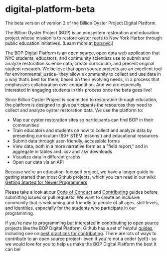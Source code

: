 # digital-platform-beta
The beta version of version 2 of the Billion Oyster Project Digital Platform.

The Billion Oyster Project (BOP) is an ecosystem restoration and education project whose mission is to restore oyster reefs to New York Harbor through public education initiatives.  (Learn more at [bop.nyc](https://bop.nyc).)

The BOP Digital Platform is an open source, open data web application that NYC students, educators, and community scientists use to submit and analyze restoration science data, create curriculum, and present original student research. We believe that open source projects are an excellent tool for environmental justice- they allow a community to collect and use data in a way that’s best for them, based on their evolving needs, in a process that emphasizes collaboration over competition. And we are especially interested in engaging students in this process once the beta goes live!  

Since Billion Oyster Project is committed to restoration through education, the platform is designed to give participants the resources they need to collect and analyze oyster restoration data.  We use the platform to:

- Map our oyster restoration sites so participants can find BOP in their communities
- Train educators and students on how to collect and analyze data by presenting curriculum (80+ STEM lessons!) and educational resources
- Submit data through user-friendly, accessible forms
- View data, both in a more narrative form as a "field report," and in aggregate in tables and .csv and .tsv downloads
- Visualize data in different graphs
- Open our data via an API

Because we're an education-focused project, we have a longer guide to getting started than most Github projects, which you can read in our wiki: [Getting Started for Newer Programmers](https://github.com/BillionOysterProject/digital-platform-beta/wiki/Getting-Started-for-Newer-Programmers)

Please take a look at our [Code of Conduct](https://github.com/BillionOysterProject/digital-platform-beta/blob/master/CODE_OF_CONDUCT.md) and [Contributing](https://github.com/BillionOysterProject/digital-platform-beta/blob/master/CONTRIBUTING.md) guides before submitting issues or pull requests.  We want to create an inclusive community that is welcoming and friendly to people of all ages, skill levels, and identities, especially for the students who participate in our programming. 

If you’re new to programming but interested in contributing to open source projects like the BOP Digital Platform, Github has a set of helpful [guides](https://opensource.guide/), including one on [best practices for contributing](https://opensource.guide/how-to-contribute/). There are lots of ways to contribute to an open source project- even if you're not a coder (yet!)- so we would love for you to help us make the BOP Digital Platform the best it can be!
